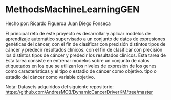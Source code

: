 # MethodsMachineLearningGEN

Hecho por:
Ricardo Figueroa
Juan Diego Fonseca

El principal reto de este proyecto es desarrollar y aplicar modelos de aprendizaje automático supervisado a un conjunto de datos de expresiones genéticas del cáncer, con el fin de clasificar con precisión distintos tipos de cáncer y predecir resultados clínicos. con el fin de clasificar con precisión los distintos tipos de cáncer y predecir los resultados clínicos. Esta tarea de Esta tarea consiste en entrenar modelos sobre un conjunto de datos etiquetados en los que se utilizan los niveles de expresión de los genes como características y el tipo o estadio de cáncer como objetivo. tipo o estadio del cáncer como variable objetivo.

Nota: Datasets adquiridos del siguiente repositorio: https://github.com/AndresMCB/DynamicCancerDriverKM/tree/master
